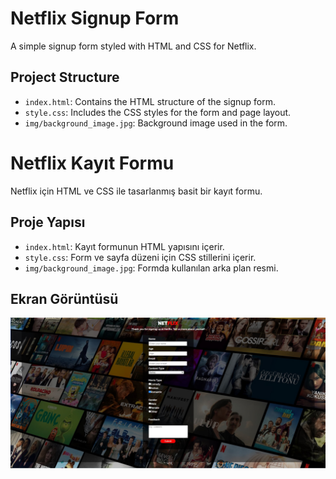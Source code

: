 # Netflix Signup Form

A simple signup form styled with HTML and CSS for Netflix.

## Project Structure

- `index.html`: Contains the HTML structure of the signup form.
- `style.css`: Includes the CSS styles for the form and page layout.
- `img/background_image.jpg`: Background image used in the form.

# Netflix Kayıt Formu

Netflix için HTML ve CSS ile tasarlanmış basit bir kayıt formu.

## Proje Yapısı

- `index.html`: Kayıt formunun HTML yapısını içerir.
- `style.css`: Form ve sayfa düzeni için CSS stillerini içerir.
- `img/background_image.jpg`: Formda kullanılan arka plan resmi.

## Ekran Görüntüsü

![Ekran Görüntüsü](./img/netflix.jpg)
